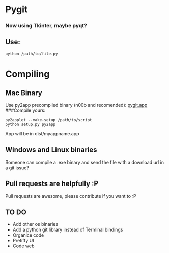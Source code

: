 # Pygit

### Now using Tkinter, maybe pyqt?

## Use:
	python /path/to/file.py

# Compiling
## Mac Binary
Use py2app precompiled binary (n00b and recomended):
	[pygit.app](http://docscloud.me/download/50f1f73283167b537b000001)
###Compile yours:
```
py2applet --make-setup /path/to/script
python setup.py py2app
```
App will be in dist/myappname.app

## Windows and Linux binaries
Someone can compile a .exe binary and send the file with a download url in a git issue?

## Pull requests are helpfully :P
Pull requests are awesome, please contribute if you want to :P

## TO DO
+ Add other os binaries
+ Add a python git library instead of Terminal bindings
+ Organice code
+ Pretiffy UI
+ Code web